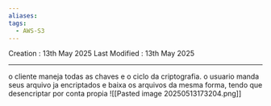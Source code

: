 ```yaml
---
aliases: 
tags:
  - AWS-S3
---
```

Creation : 13th May 2025
Last Modified : 13th May 2025
___
o cliente maneja todas as chaves e o ciclo da criptografia. o usuario manda seus arquivo ja encriptados e baixa os arquivos da mesma forma, tendo que desencriptar por conta propia
![[Pasted image 20250513173204.png]]

